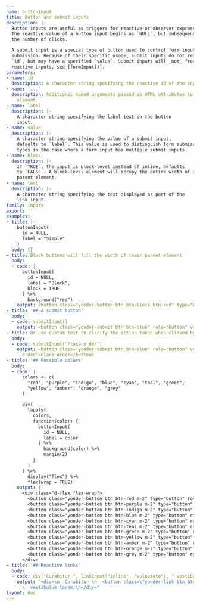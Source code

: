```yaml
---
name: buttonInput
title: Button and submit inputs
description: |-
  Button inputs are useful as triggers for reactive or observer expressions.
  The reactive value of a button input begins as `NULL`, but subsequently is
  the number of clicks.

  A submit input is a special type of button used to control form input
  submission. Because of their specific usage, submit inputs do not require an
  `id`, but may have a specified `value`. Submit inputs will _not_ freeze all
  reactive inputs, see [formInput()].
parameters:
- name: id
  description: A character string specifying the reactive id of the input.
- name: '...'
  description: Additional named arguments passed as HTML attributes to the parent
    element.
- name: label
  description: |-
    A character string specifying the label text on the button
    input.
- name: value
  description: |-
    A character string specifying the value of a submit input,
    defaults to `label`. This value is used to distinguish form submission
    types in the case where a form input has multiple submit inputs.
- name: block
  description: |-
    If `TRUE`, the input is block-level instead of inline, defaults
    to `FALSE`. A block-level element will occupy the entire width of its
    parent element.
- name: text
  description: |-
    A character string specifying the text displayed as part of the
    link input.
family: inputs
export: ''
examples:
- title: |-
    buttonInput(
      id = NULL,
      label = "Simple"
    )
  body: []
- title: Block buttons will fill the width of their parent element
  body:
  - code: |-
      buttonInput(
        id = NULL,
        label = "Block",
        block = TRUE
      ) %>%
        background("red")
    output: <button class="yonder-button btn btn-block btn-red" type="button" role="button">Block</button>
- title: '## A submit button'
  body:
  - code: submitInput()
    output: <button class="yonder-submit btn btn-blue" role="button" value="Submit">Submit</button>
- title: Or use custom text to clarify the action taken when clicked by the user.
  body:
  - code: submitInput("Place order")
    output: <button class="yonder-submit btn btn-blue" role="button" value="Place
      order">Place order</button>
- title: '## Possible colors'
  body:
  - code: |-
      colors <- c(
        "red", "purple", "indigo", "blue", "cyan", "teal", "green",
        "yellow", "amber", "orange", "grey"
      )

      div(
        lapply(
          colors,
          function(color) {
            buttonInput(
              id = NULL,
              label = color
            ) %>%
              background(color) %>%
              margin(2)
          }
        )
      ) %>%
        display("flex") %>%
        flex(wrap = TRUE)
    output: |-
      <div class="d-flex flex-wrap">
        <button class="yonder-button btn btn-red m-2" type="button" role="button">red</button>
        <button class="yonder-button btn btn-purple m-2" type="button" role="button">purple</button>
        <button class="yonder-button btn btn-indigo m-2" type="button" role="button">indigo</button>
        <button class="yonder-button btn btn-blue m-2" type="button" role="button">blue</button>
        <button class="yonder-button btn btn-cyan m-2" type="button" role="button">cyan</button>
        <button class="yonder-button btn btn-teal m-2" type="button" role="button">teal</button>
        <button class="yonder-button btn btn-green m-2" type="button" role="button">green</button>
        <button class="yonder-button btn btn-yellow m-2" type="button" role="button">yellow</button>
        <button class="yonder-button btn btn-amber m-2" type="button" role="button">amber</button>
        <button class="yonder-button btn btn-orange m-2" type="button" role="button">orange</button>
        <button class="yonder-button btn btn-grey m-2" type="button" role="button">grey</button>
      </div>
- title: '## Reactive links'
  body:
  - code: div("Curabitur ", linkInput("inline", "vulputate"), " vestibulum lorem.")
    output: "<div>\n  Curabitur \n  <button class=\"yonder-link btn btn-link\" id=\"inline\">vulputate</button>\n
      \  vestibulum lorem.\n</div>"
layout: doc
---
```

